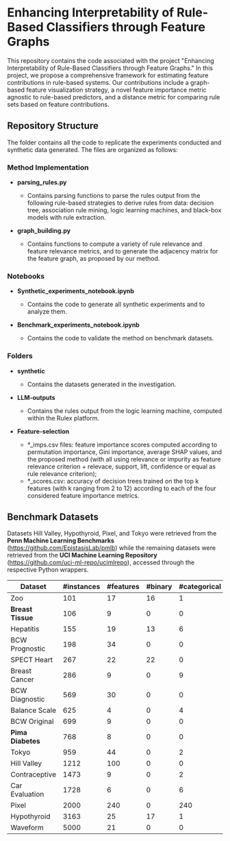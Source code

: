 # Enhancing Interpretability of Rule-Based Classifiers through Feature Graphs

This repository contains the code associated with the project "Enhancing Interpretability of Rule-Based Classifiers through Feature Graphs." In this project, we propose a comprehensive framework for estimating feature contributions in rule-based systems. Our contributions include a graph-based feature visualization strategy, a novel feature importance metric agnostic to rule-based predictors, and a distance metric for comparing rule sets based on feature contributions.

## Repository Structure

The folder contains all the code to replicate the experiments conducted and synthetic data generated. The files are organized as follows:

### Method Implementation

- **parsing_rules.py**
  - Contains parsing functions to parse the rules output from the following rule-based strategies to derive rules from data: decision tree, association rule mining, logic learning machines, and black-box models with rule extraction.

- **graph_building.py**
  - Contains functions to compute a variety of rule relevance and feature relevance metrics, and to generate the adjacency matrix for the feature graph, as proposed by our method.

### Notebooks

- **Synthetic_experiments_notebook.ipynb**
  - Contains the code to generate all synthetic experiments and to analyze them.

- **Benchmark_experiments_notebook.ipynb**
  - Contains the code to validate the method on benchmark datasets.

### Folders

- **synthetic**
  - Contains the datasets generated in the investigation.
    
- **LLM-outputs**
  - Contains the rules output from the logic learning machine, computed within the Rulex platform.

- **Feature-selection**
  - *_imps.csv files: feature importance scores computed according to permutation importance, Gini importance, average SHAP values, and the proposed method (with all using relevance or impurity as feature relevance criterion + relevace, support, lift, confidence or equal as rule relevance criterion);
  - *_scores.csv: accuracy of decision trees trained on the top k features (with k ranging from 2 to 12) according to each of the four considered feature importance metrics.

## Benchmark Datasets

Datasets Hill Valley, Hypothyroid, Pixel, and Tokyo were retrieved from the **Penn Machine Learning Benchmarks** (https://github.com/EpistasisLab/pmlb) while the remaining datasets were retrieved from the **UCI Machine Learning Repository** (https://github.com/uci-ml-repo/ucimlrepo), accessed through the respective Python wrappers.

| **Dataset**         | **#instances** | **#features** | **#binary** | **#categorical** | **#continuous** | **#classes** |
|---------------------|----------------|---------------|-------------|------------------|-----------------|--------------|
| Zoo                 | 101            | 17            | 16          | 1                | 0               | 7            |
| **Breast Tissue**   | 106            | 9             | 0           | 0                | 9               | 6            |
| Hepatitis           | 155            | 19            | 13          | 6                | 0               | 2            |
| BCW Prognostic      | 198            | 34            | 0           | 0                | 34              | 2            |
| SPECT Heart         | 267            | 22            | 22          | 0                | 0               | 2            |
| Breast Cancer       | 286            | 9             | 0           | 9                | 0               | 2            |
| BCW Diagnostic      | 569            | 30            | 0           | 0                | 30              | 2            |
| Balance Scale       | 625            | 4             | 0           | 4                | 0               | 3            |
| BCW Original        | 699            | 9             | 0           | 0                | 30              | 2            |
| **Pima Diabetes**   | 768            | 8             | 0           | 0                | 8               | 2            |
| Tokyo               | 959            | 44            | 0           | 2                | 42              | 2            |
| Hill Valley         | 1212           | 100           | 0           | 0                | 100             | 2            |
| Contraceptive       | 1473           | 9             | 0           | 2                | 7               | 3            |
| Car Evaluation      | 1728           | 6             | 0           | 6                | 0               | 4            |
| Pixel               | 2000           | 240           | 0           | 240              | 0               | 10           |
| Hypothyroid         | 3163           | 25            | 17          | 1                | 7               | 2            |
| Waveform            | 5000           | 21            | 0           | 0                | 21              | 3            |

